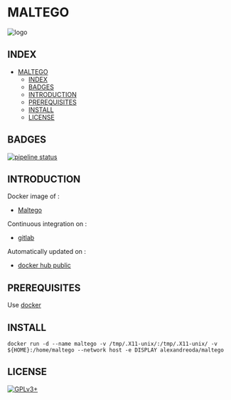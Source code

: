 # MALTEGO

![logo](https://assets.gitlab-static.net/uploads/-/system/project/avatar/12904454/vector_logo_grey_small_edge_512_darker.png)

## INDEX

- [MALTEGO](#maltego)
  - [INDEX](#index)
  - [BADGES](#badges)
  - [INTRODUCTION](#introduction)
  - [PREREQUISITES](#prerequisites)
  - [INSTALL](#install)
  - [LICENSE](#license)

## BADGES

[![pipeline status](https://gitlab.com/oda-alexandre/maltego/badges/master/pipeline.svg)](https://gitlab.com/oda-alexandre/maltego/commits/master)

## INTRODUCTION

Docker image of :

- [Maltego](https://www.paterva.com/web7/buy/maltego-clients/maltego-ce.php)

Continuous integration on :

- [gitlab](https://gitlab.com/oda-alexandre/maltego/pipelines)

Automatically updated on :

- [docker hub public](https://hub.docker.com/r/alexandreoda/maltego)

## PREREQUISITES

Use [docker](https://www.docker.com)

## INSTALL

```docker run -d --name maltego -v /tmp/.X11-unix/:/tmp/.X11-unix/ -v ${HOME}:/home/maltego --network host -e DISPLAY alexandreoda/maltego```

## LICENSE

[![GPLv3+](http://gplv3.fsf.org/gplv3-127x51.png)](https://gitlab.com/oda-alexandre/maltego/blob/master/LICENSE)

